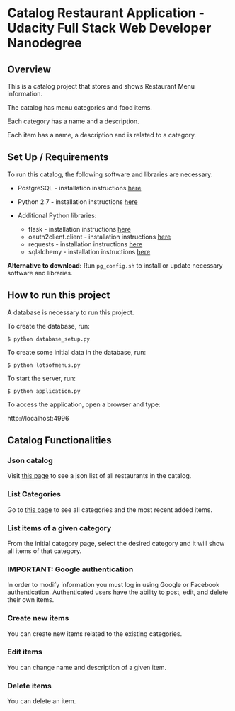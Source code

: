 # Catalog Restaurant Application - Udacity Full Stack Web Developer Nanodegree

## Overview 
This is a catalog project that stores and shows Restaurant Menu information.

The catalog has menu categories and food items.

Each category has a name and a description.

Each item has a name, a description and is related to a category.

## Set Up / Requirements 
To run this catalog, the following software and libraries are necessary:

* PostgreSQL - installation instructions [here](https://www.postgresql.org/docs/9.3/installation.html)

* Python 2.7 - installation instructions [here](https://www.python.org/downloads/)

* Additional Python libraries:
    * flask - installation instructions [here](http://flask.pocoo.org/docs/1.0/installation/)
    * oauth2client.client - installation instructions [here](https://oauth2client.readthedocs.io/en/latest/)
    * requests - installation instructions [here](https://2.python-requests.org//en/v2.7.0/user/install/)
    * sqlalchemy - installation instructions [here](https://pypi.org/project/SQLAlchemy/)

**Alternative to download:** Run ``pg_config.sh`` to install or update necessary software and libraries.

## How to run this project

A database is necessary to run this project.

To create the database, run:

``` 
$ python database_setup.py 
```

To create some initial data in the database, run:

```
$ python lotsofmenus.py 
```

To start the server, run:

```
$ python application.py
```

To access the application, open a browser and type:

http://localhost:4996

## Catalog Functionalities

### Json catalog

Visit [this page](http://localhost:4996/restaurant/JSON) to see a json list of all restaurants in the catalog.

### List Categories
Go to [this page](http://localhost:4996/restaurant/) to see all categories and the most recent added items.

### List items of a given category
From the initial category page, select the desired category and it will show all items of that category.

### IMPORTANT: Google authentication
In order to modify information you must log in using Google or Facebook authentication. Authenticated users have the ability to post, edit, and delete their own items.

### Create new items
You can create new items related to the existing categories.

### Edit items
You can change name and description of a given item.

### Delete items
You can delete an item.
